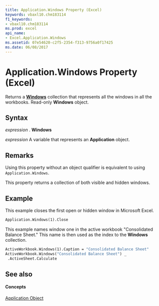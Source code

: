 ```yaml
---
title: Application.Windows Property (Excel)
keywords: vbaxl10.chm183114
f1_keywords:
- vbaxl10.chm183114
ms.prod: excel
api_name:
- Excel.Application.Windows
ms.assetid: 07e54620-c2f5-2354-f313-9756a0f17425
ms.date: 06/08/2017
---
```



# Application.Windows Property (Excel)

Returns a  **[Windows](Excel.Windows.md)** collection that represents all the windows in all the workbooks. Read-only **Windows** object.


## Syntax

 _expression_ . **Windows**

 _expression_ A variable that represents an **Application** object.


## Remarks

Using this property without an object qualifier is equivalent to using  `Application.Windows`.

This property returns a collection of both visible and hidden windows.


## Example

This example closes the first open or hidden window in Microsoft Excel.


```vb
Application.Windows(1).Close
```

This example names window one in the active workbook "Consolidated Balance Sheet." This name is then used as the index to the  **Windows** collection.




```vb
ActiveWorkbook.Windows(1).Caption = "Consolidated Balance Sheet" 
ActiveWorkbook.Windows("Consolidated Balance Sheet") _ 
 .ActiveSheet.Calculate
```


## See also


#### Concepts


[Application Object](Excel.Application(objec).md)

